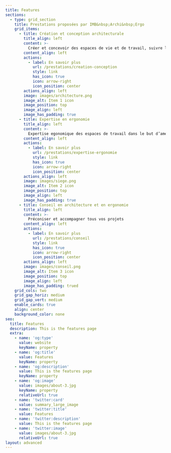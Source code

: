 ```yaml
---
title: Features
sections:
  - type: grid_section
    title: Prestations proposées par IMB&nbsp;Archi&nbsp;Ergo
    grid_items:
      - title: Création et conception architecturale
        title_align: left
        content: >-
          Créer et concevoir des espaces de vie et de travail, suivre la réalisation et réceptionner les travaux.
        content_align: left
        actions:
          - label: En savoir plus
            url: /prestations/creation-conception
            style: link
            has_icon: true
            icon: arrow-right
            icon_position: center
        actions_align: left
        image: images/architecture.png
        image_alt: Item 1 icon
        image_position: top
        image_align: left
        image_has_padding: true
      - title: Expertise en ergonomie
        title_align: left
        content: >-
          Expertise egonomique des espaces de travail dans le but d’améliorer les conditions de travail.
        content_align: left
        actions:
          - label: En savoir plus
            url: /prestations/expertise-ergonomie
            style: link
            has_icon: true
            icon: arrow-right
            icon_position: center
        actions_align: left
        image: images/siege.png
        image_alt: Item 2 icon
        image_position: top
        image_align: left
        image_has_padding: true
      - title: Conseil en architecture et en ergonomie
        title_align: left
        content: >-
          Préconiser et accompagner tous vos projets
        content_align: left
        actions:
          - label: En savoir plus
            url: /prestations/conseil
            style: link
            has_icon: true
            icon: arrow-right
            icon_position: center
        actions_align: left
        image: images/conseil.png
        image_alt: Item 3 icon
        image_position: top
        image_align: left
        image_has_padding: trued
    grid_cols: two
    grid_gap_horiz: medium
    grid_gap_vert: medium
    enable_cards: true
    align: center
    background_color: none
seo:
  title: Features
  description: This is the features page
  extra:
    - name: 'og:type'
      value: website
      keyName: property
    - name: 'og:title'
      value: Features
      keyName: property
    - name: 'og:description'
      value: This is the features page
      keyName: property
    - name: 'og:image'
      value: images/about-3.jpg
      keyName: property
      relativeUrl: true
    - name: 'twitter:card'
      value: summary_large_image
    - name: 'twitter:title'
      value: Features
    - name: 'twitter:description'
      value: This is the features page
    - name: 'twitter:image'
      value: images/about-3.jpg
      relativeUrl: true
layout: advanced
---
```

